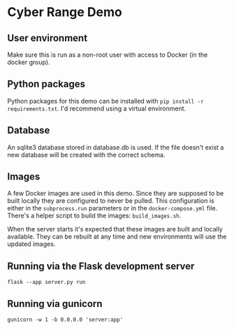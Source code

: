# Cyber Range Demo

## User environment

Make sure this is run as a non-root user with access to Docker (in the docker group).

## Python packages

Python packages for this demo can be installed with `pip install -r requirements.txt`.
I'd recommend using a virtual environment.

## Database

An sqlite3 database stored in database.db is used.
If the file doesn't exist a new database will be created with the correct schema.

## Images

A few Docker images are used in this demo.
Since they are supposed to be built locally they are configured to never be pulled.
This configuration is either in the `subprocess.run` parameters or in the `docker-compose.yml` file.
There's a helper script to build the images: `build_images.sh`.

When the server starts it's expected that these images are built and locally available.
They can be rebuilt at any time and new environments will use the updated images.

## Running via the Flask development server

`flask --app server.py run`

## Running via gunicorn

`gunicorn -w 1 -b 0.0.0.0 'server:app'`
